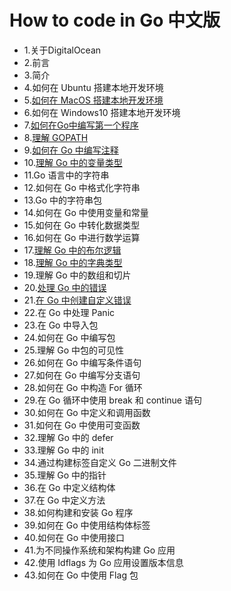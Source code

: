 # How to code in Go 中文版

- 1.关于DigitalOcean
- 2.前言
- 3.简介
- 4.如何在 Ubuntu 搭建本地开发环境
- 5.[如何在 MacOS 搭建本地开发环境](5.macos.md)
- 6.如何在 Windows10 搭建本地开发环境
- 7.[如何在Go中编写第一个程序](7.how-to-write-your-first-program.md)
- 8.[理解 GOPATH](8.understanding-the-gopath.md)
- 9.[如何在 Go 中编写注释](9.how-to-write-comments-in-go.md)
- 10.[理解 Go 中的变量类型](10.understanding-data-types-in-go.md)
- 11.Go 语言中的字符串
- 12.如何在 Go 中格式化字符串
- 13.Go 中的字符串包
- 14.如何在 Go 中使用变量和常量
- 15.如何在 Go 中转化数据类型
- 16.如何在 Go 中进行数学运算
- 17.[理解 Go 中的布尔逻辑](17.understanding-boolean-logic-in-go.md)
- 18.[理解 Go 中的字典类型](18.understanding-maps-in-go.md)
- 19.理解 Go 中的数组和切片
- 20.[处理 Go 中的错误](20.handling-errors-in-go.md)
- 21.[在 Go 中创建自定义错误](21.creating-custom-errors-in-go.md)
- 22.在 Go 中处理 Panic
- 23.在 Go 中导入包
- 24.如何在 Go 中编写包
- 25.理解 Go 中包的可见性
- 26.如何在 Go 中编写条件语句
- 27.如何在 Go 中编写分支语句
- 28.如何在 Go 中构造 For 循环
- 29.在 Go 循环中使用 break 和 continue 语句
- 30.如何在 Go 中定义和调用函数
- 31.如何在 Go 中使用可变函数
- 32.理解 Go 中的 defer
- 33.理解 Go 中的 init
- 34.通过构建标签自定义 Go 二进制文件
- 35.理解 Go 中的指针
- 36.在 Go 中定义结构体
- 37.在 Go 中定义方法
- 38.如何构建和安装 Go 程序
- 39.如何在 Go 中使用结构体标签
- 40.如何在 Go 中使用接口
- 41.为不同操作系统和架构构建 Go 应用
- 42.使用 Idflags 为 Go 应用设置版本信息
- 43.如何在 Go 中使用 Flag 包
